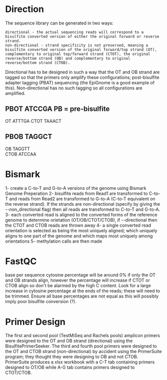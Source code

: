 # Direction
The sequence library can be generated in two ways:

    directional - the actual sequencing reads will correspond to a bisulfite converted version of either the original forward or reverse strand.
    non-directional - strand specificity is not preserved, meaning a bisulfite converted version of the original forward/top strand (OT), complementary to original top/forward strand (CTOT), the original reverse/bottom strand (OB) and complementary to original reverse/bottom strand (CTOB).


Directional has to be designed in such a way that the OT and OB strand are tagged so that the primers only amplify these configurations; post-bisulfite adapter tagging (PBAT) sequencing (the EpiGnome is a good example of this). Non-directional has no such tagging so all configurations are amplified.

PBOT   ATCCGA         PB = pre-bisulfite
--------------
OT     ATTTGA
CTOT   TAAACT

PBOB   TAGGCT
--------------
OB     TAGGTT      
CTOB   ATCCAA


# Bismark
1- create a C-to-T and G-to-A versions of the genome using Bismark Genome Preperation
2- bisulfite reads from Read1 are transformed to C-to-T and reads from Read2 are transformed to G-to-A (C-to-T equivalent on the reverse strand). If the strands are non-directional (specify by giving the --non_directional flag) then all reads are transformed to C-to-T and G-to-A.
3- each converted read is aligned to the converted forms of the reference genome to determine orietation (OT/OB/CTOT/CTOB), if --directional then the CTOT and CTOB reads are thrown away
4- a single converted read orientation is selected as being the most uniquely aligned; which uniquely aligns to one part of the genome and which maps most uniquely among orientations
5- methylation calls are then made


# FastQC
base per sequence cytosine percentage will be around 0% if only the OT and OB strands align, however the percentage will increase if CTOT or CTOB align so don't be alarmed by the high C content. Look for a large increase in cytosine percentage at the ends of the reads; these will need to be trimmed. Ensure all base percentages are not equal as this will possibly imply poor bisulfite conversion (?).

# Primer Design
The first and second pool (TestMiSeq and Rachels pools) amplicon primers were designed to the OT and OB strand (directional) using the BisulfitePrimerSeeker. The third and fourth pool primers were designed to the OT and CTOB strand (non-directional) by accident using the PrimerSuite program; they thought they were designing to OB and not CTOB. PrimerSuite produces a xlsx workbook with a C-T tab containing primers designed to OT/OB while A-G tab contains primers designed to CTOT/CTOB.
